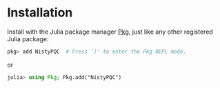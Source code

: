 # Installation

Install with the Julia package manager [Pkg](https://pkgdocs.julialang.org/), just like any other registered Julia package:

```jl
pkg> add NistyPQC  # Press ']' to enter the Pkg REPL mode.
```

or

```jl
julia> using Pkg; Pkg.add("NistyPQC")
```
